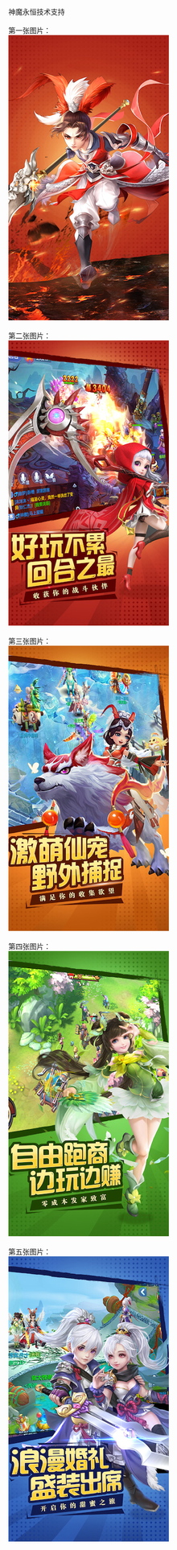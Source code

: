 神魔永恒技术支持</br></br>
第一张图片：</br>
![](https://github.com/poshua/poshu/blob/xyxy/1.jpg?raw=true)</br></br>
第二张图片：</br>
![](https://github.com/poshua/poshu/blob/xyxy/2.jpg?raw=true)</br></br>
第三张图片：</br>
![](https://github.com/poshua/poshu/blob/xyxy/3.jpg?raw=true)</br></br>
第四张图片：</br>
![](https://github.com/poshua/poshu/blob/xyxy/4.jpg?raw=true)</br></br>
第五张图片：</br>
![](https://github.com/poshua/poshu/blob/xyxy/5.jpg?raw=true)</br></br>

